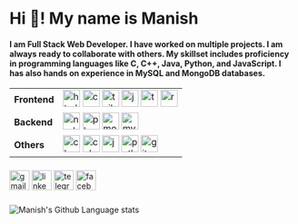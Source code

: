 <h1 align="left">Hi 👋! My name is Manish <br></h1>
  <h4>I am Full Stack Web Developer.  I have worked on multiple projects. I am always ready to collaborate with others. My skillset includes proficiency in programming languages like C, C++, Java, Python, and JavaScript. I has also hands on experience in MySQL and MongoDB databases.
</h4>





<div align="left">
 <table>
    <tr>
        <td><b>Frontend</b></td>
        <td>
            <img src="https://cdn.jsdelivr.net/gh/devicons/devicon/icons/html5/html5-original.svg" height="30" alt="html5 logo" />
            <img src="https://cdn.jsdelivr.net/gh/devicons/devicon/icons/css3/css3-original.svg" height="30" alt="css3 logo" />
            <img src="https://cdn.jsdelivr.net/gh/devicons/devicon/icons/tailwindcss/tailwindcss-original.svg" height="30" alt="tailwind logo" />
            <img src="https://cdn.jsdelivr.net/gh/devicons/devicon/icons/javascript/javascript-original.svg" height="30" alt="javascript logo" />
            <img src="https://cdn.jsdelivr.net/gh/devicons/devicon/icons/typescript/typescript-original.svg" height="30" alt="typescript logo" />
            <img src="https://cdn.jsdelivr.net/gh/devicons/devicon/icons/react/react-original.svg" height="30" alt="react logo" />
        </td>
    </tr>
    <tr>
        <td><b>Backend</b></td>
        <td>
            <img src="https://cdn.jsdelivr.net/gh/devicons/devicon/icons/nodejs/nodejs-original.svg" height="30" alt="nodejs logo" />
            <img src="https://cdn.jsdelivr.net/gh/devicons/devicon/icons/php/php-original.svg" height="30" alt="php logo" />
            <img src="https://cdn.jsdelivr.net/gh/devicons/devicon/icons/mongodb/mongodb-original.svg" height="30" alt="mongodb logo" />
            <img src="https://cdn.jsdelivr.net/gh/devicons/devicon/icons/mysql/mysql-original.svg" height="30" alt="mysql logo" />
        </td>
    </tr>
    <tr>
        <td><b>Others</b></td>
        <td>
            <img src="https://cdn.jsdelivr.net/gh/devicons/devicon/icons/c/c-original.svg" height="30" alt="c logo" />
            <img src="https://cdn.jsdelivr.net/gh/devicons/devicon/icons/cplusplus/cplusplus-original.svg" height="30" alt="cplusplus logo" />
            <img src="https://cdn.jsdelivr.net/gh/devicons/devicon/icons/java/java-original.svg" height="30" alt="java logo" />
            <img src="https://cdn.jsdelivr.net/gh/devicons/devicon/icons/python/python-original.svg" height="30" alt="python logo" />
            <img src="https://cdn.jsdelivr.net/gh/devicons/devicon/icons/git/git-original.svg" height="30" alt="git logo" />
        </td>
    </tr>
</table>
</div>

###

<div align="left">
 
  <img src="https://img.shields.io/static/v1?message=Gmail&logo=gmail&label=&color=D14836&logoColor=white&labelColor=&style=for-the-badge" height="35" alt="gmail logo"  />
 <a href="https://www.linkedin.com/in/manishpatidar1180" target="blank">  <img src="https://img.shields.io/static/v1?message=LinkedIn&logo=linkedin&label=&color=0077B5&logoColor=white&labelColor=&style=for-the-badge" height="35" alt="linkedin logo"  /></a>
  <img src="https://img.shields.io/static/v1?message=Telegram&logo=telegram&label=&color=2CA5E0&logoColor=white&labelColor=&style=for-the-badge" height="35" alt="telegram logo"  />
  <img src="https://img.shields.io/static/v1?message=Facebook&logo=facebook&label=&color=1877F2&logoColor=white&labelColor=&style=for-the-badge" height="35" alt="facebook logo"  />
</div>

###
![Manish's Github Language stats](https://github-readme-stats.vercel.app/api/top-langs?username=ManishPatidar806&show_icons=true&layout=compact&theme=transparent)



